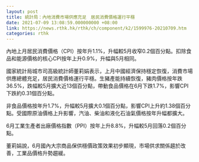 ```yaml
---
layout: post
title: 統計局：內地消費市場供應充足　居民消費價格運行平穩
date: 2021-07-09 13:08:59.000000000 +08:00
link: https://news.rthk.hk/rthk/ch/component/k2/1599976-20210709.htm
categories: rthk
---
```


內地上月居民消費價格（CPI）按年升1.1%，升幅較5月收窄0.2個百分點。扣除食品和能源價格的核心CPI按年上升0.9%，升幅與5月相同。

國家統計局城市司高級統計師董莉娟表示，上月中國經濟保持穩定恢復，消費市場供應總體充足，居民消費價格運行平穩。生豬產能持續恢復，豬肉價格按年跌36.5%，跌幅較5月擴大近13個百分點，帶動食品價格在6月下跌1.7%，影響CPI下跌約0.31個百分點。

非食品價格按年升1.7%，升幅較5月擴大0.1個百分點，影響CPI上升約1.38個百分點。受國際原油價格上升影響，汽油、柴油和液化石油氣價格按年升幅都擴大。

6月工業生產者出廠價格指數（PPI）按年上升8.8%，升幅較5月回落0.2個百分點。

董莉娟說，6月國內大宗商品保供穩價政策效果初步顯現，市場供求關係趨於改善，工業品價格升勢趨緩。
